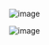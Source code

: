 

![image](https://github.com/user-attachments/assets/cae63ebd-e51d-44e9-8132-ff443789466f)


![image](https://github.com/user-attachments/assets/f660a78d-f24c-43bb-8db0-650608bec62d)





